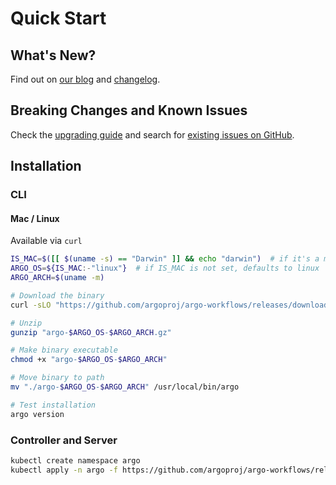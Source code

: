 # Quick Start

## What's New?

Find out on [our blog](https://blog.argoproj.io) and [changelog](https://github.com/argoproj/argo-workflows/blob/main/CHANGELOG.md).

## Breaking Changes and Known Issues

Check the [upgrading guide](https://argo-workflows.readthedocs.io/en/latest/upgrading/) and search for [existing issues on GitHub](https://github.com/argoproj/argo-workflows/issues).

## Installation

### CLI

#### Mac / Linux

Available via `curl`

```bash
IS_MAC=$([[ $(uname -s) == "Darwin" ]] && echo "darwin")  # if it's a mac, sets the variable as darwin
ARGO_OS=${IS_MAC:-"linux"}  # if IS_MAC is not set, defaults to linux
ARGO_ARCH=$(uname -m)

# Download the binary
curl -sLO "https://github.com/argoproj/argo-workflows/releases/download/$version/argo-$ARGO_OS-$ARGO_ARCH.gz"

# Unzip
gunzip "argo-$ARGO_OS-$ARGO_ARCH.gz"

# Make binary executable
chmod +x "argo-$ARGO_OS-$ARGO_ARCH"

# Move binary to path
mv "./argo-$ARGO_OS-$ARGO_ARCH" /usr/local/bin/argo

# Test installation
argo version
```

### Controller and Server

```bash
kubectl create namespace argo
kubectl apply -n argo -f https://github.com/argoproj/argo-workflows/releases/download/$version/install.yaml
```

